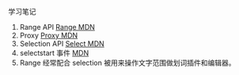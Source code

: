 学习笔记

1. Range API [Range MDN](https://developer.mozilla.org/zh-CN/docs/Web/API/Range)
2. Proxy [Proxy MDN](https://developer.mozilla.org/zh-CN/docs/Web/JavaScript/Reference/Global_Objects/Proxy)
3. Selection API [Select MDN](https://developer.mozilla.org/zh-CN/docs/Web/API/Selection)
4. selectstart 事件 [MDN](https://developer.mozilla.org/zh-CN/docs/Web/API/Document/selectstart_event)
5. Range 经常配合 selection 被用来操作文字范围做划词插件和编辑器。
